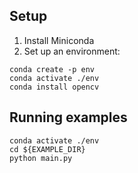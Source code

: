 ## Setup

1. Install Miniconda
2. Set up an environment:
```
conda create -p env
conda activate ./env
conda install opencv
```

## Running examples
```
conda activate ./env
cd ${EXAMPLE_DIR}
python main.py
```
